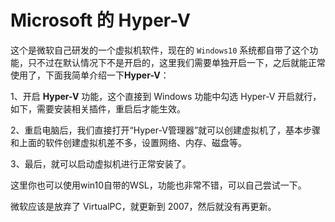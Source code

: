 # Microsoft 的 **Hyper-V**

这个是微软自己研发的一个虚拟机软件，现在的 `Windows10` 系统都自带了这个功能，只不过在默认情况下不是开启的，这里我们需要单独开启一下，之后就能正常使用了，下面我简单介绍一下**Hyper-V**：

1、开启 **Hyper-V** 功能，这个直接到 Windows 功能中勾选 Hyper-V 开启就行，如下，需要安装相关插件，重启后才能生效。

2、重启电脑后，我们直接打开“Hyper-V管理器”就可以创建虚拟机了，基本步骤和上面的软件创建虚拟机差不多，设置网络、内存、磁盘等。

3、最后，就可以启动虚拟机进行正常安装了。

这里你也可以使用win10自带的WSL，功能也非常不错，可以自己尝试一下。

微软应该是放弃了 VirtualPC，就更新到 2007，然后就没有再更新。

